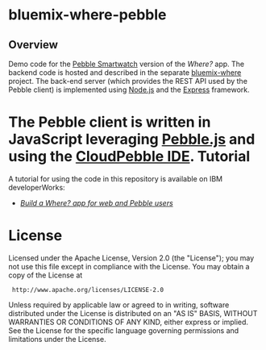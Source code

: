 bluemix-where-pebble
==================
Overview
--------
Demo code for the [Pebble Smartwatch](https://getpebble.com/) version of the *Where?* app. The backend code is hosted and described in the separate [bluemix-where](https://github.com/aerwin/bluemix-where) project. The back-end server (which provides the REST API used by the Pebble client) is implemented using [Node.js](http://nodejs.org/) and the [Express](http://expressjs.com/) framework.

The Pebble client is written in JavaScript leveraging [Pebble.js](http://pebble.github.io/pebblejs/) and using the [CloudPebble IDE](https://cloudpebble.net/).
Tutorial
===================
A tutorial for using the code in this repository is available on IBM developerWorks:

* [*Build a Where? app for web and Pebble users*](http://www.ibm.com/developerworks/library/mo-pebble-where-app/index.html)

License
===================
Licensed under the Apache License, Version 2.0 (the "License"); you may not use this file except in compliance with the License. You may obtain a copy of the License at

     http://www.apache.org/licenses/LICENSE-2.0

Unless required by applicable law or agreed to in writing, software distributed under the License is distributed on an "AS IS" BASIS, WITHOUT WARRANTIES OR CONDITIONS OF ANY KIND, either express or implied. See the License for the specific language governing permissions and limitations under the License.
